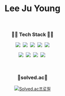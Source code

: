 <h1 align="center">
Lee Ju Young
<br />
</h1>
<br/>
<h3 align="center">🧑‍💻 Tech Stack 🧑‍💻</h3>
<p align="center">
<img src="https://img.shields.io/badge/Javascript-F7DF1E?style=for-the-badge&logo=Javascript&logoColor=white"/>&nbsp
<img src="https://img.shields.io/badge/Typescript-3178C6?style=for-the-badge&logo=Typescript&logoColor=white"/>&nbsp
<img src="https://img.shields.io/badge/React-61DAFB?style=for-the-badge&logo=React&logoColor=white"/></a>&nbsp
<img src="https://img.shields.io/badge/next.js-000000?style=for-the-badge&logo=nextdotjs&logoColor=white"/></a>&nbsp
<img src="https://img.shields.io/badge/react%20query-FF4154?style=for-the-badge&logo=reactquery&logoColor=white">
  </p>
<p align="center">
  <img src="https://img.shields.io/badge/tailwind%20css-06B6D4?style=for-the-badge&logo=tailwind%20css&logoColor=white"/></a>&nbsp
  <img src="https://img.shields.io/badge/styled%20components-DB7093?style=for-the-badge&logo=styled%20components&logoColor=white"/></a>&nbsp
  <img src="https://img.shields.io/badge/recoil-3578E5?style=for-the-badge&logo=recoil&logoColor=white"/></a>&nbsp
    <img src="https://img.shields.io/badge/python-3776AB?style=for-the-badge&logo=python&logoColor=white"/></a>&nbsp

  
</p>




<br/>
<div align=center>
<h3>🏅solved.ac🏅</h3>

  [![Solved.ac프로필](http://mazassumnida.wtf/api/v2/generate_badge?boj=yuju0903)](https://solved.ac/yuju0903)
</div>

<br/>
<br/>
